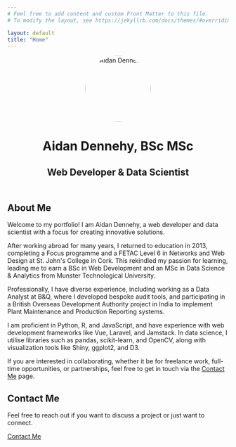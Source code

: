 ```yaml
---
# Feel free to add content and custom Front Matter to this file.
# To modify the layout, see https://jekyllrb.com/docs/themes/#overriding-theme-defaults

layout: default
title: "Home"
---
```


<header>
  <img src="{{ '/assets/imgs/ad_port_photo.jpg' | relative_url }}" alt="Aidan Dennehy" style="width:150px; height:auto; border-radius:50%;">
  <h1>Aidan Dennehy, BSc MSc</h1>
  <h2>Web Developer & Data Scientist</h2>
</header>

<section id="about">
  <h2>About Me</h2>
  <p>Welcome to my portfolio! I am Aidan Dennehy, a web developer and data scientist with a focus for creating innovative solutions.</p>

  <p>After working abroad for many years, I returned to education in 2013, completing a Focus programme and a FETAC Level 6 in Networks and Web Design at St. John's College in Cork. This rekindled my passion for learning, leading me to earn a BSc in Web Development and an MSc in Data Science & Analytics from Munster Technological University.</p>

  <p>Professionally, I have diverse experience, including working as a Data Analyst at B&Q, where I developed bespoke audit tools, and participating in a British Overseas Development Authority project in India to implement Plant Maintenance and Production Reporting systems.</p>

  <p>I am proficient in Python, R, and JavaScript, and have experience with web development frameworks like Vue, Laravel, and Jamstack. In data science, I utilise libraries such as pandas, scikit-learn, and OpenCV, along with visualization tools like Shiny, ggplot2, and D3.</p>

  <p>If you are interested in collaborating, whether it be for freelance work, full-time opportunities, or partnerships, feel free to get in touch via the <a href="{{ '/contact' | relative_url }}">Contact Me</a> page.</p>
</section>

<!-- <section id="testimonials">
  <h2>Testimonials</h2>
   <blockquote>
    <p>"I'm not entirely sure what he does, but I know he's the best at it!" - Anonymous 💗</p>
  </blockquote>
  <blockquote>
    <p>"Aidan is an exceptional developer with a keen eye for detail. His work on our project was outstanding!" - Client Name</p>
  </blockquote>
  <blockquote>
    <p>"Working with Aidan was a pleasure. His expertise in data science helped us unlock new insights." - Colleague Name</p>
  </blockquote>
</section> -->

<section id="contact">
  <h2>Contact Me</h2>
  <p>Feel free to reach out if you want to discuss a project or just want to connect.</p>
  <a href="/contact">Contact Me</a>
</section>
